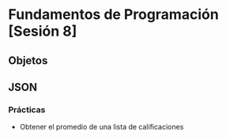 # Fundamentos de Programación [Sesión 8]

## Objetos

## JSON

### Prácticas
* Obtener el promedio de una lista de calificaciones